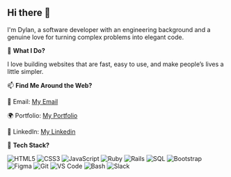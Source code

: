 ## Hi there 👋

<!--
**Dylan0593/dylan0593** is a ✨ _special_ ✨ repository because its `README.md` (this file) appears on your GitHub profile.

Here are some ideas to get you started:

- 🔭 I’m currently working on ...
- 🌱 I’m currently learning ...
- 👯 I’m looking to collaborate on ...
- 🤔 I’m looking for help with ...
- 💬 Ask me about ...
- 📫 How to reach me: ...
- 😄 Pronouns: ...
- ⚡ Fun fact: ...
-->

I'm Dylan, a software developer with an engineering background and a genuine love for turning complex problems into elegant code.

🚀 __What I Do?__

I love building websites that are fast, easy to use, and make people’s lives a little simpler.

📫 __Find Me Around the Web?__

📧 Email: [My Email](dakpan0593@gmail.com)

🌍 Portfolio: [My Portfolio](https://portfolio.dylan-akpan.me/)

💼 LinkedIn: [My Linkedin](https://www.linkedin.com/in/dylan-a-5683091a8/)

🧰 __Tech Stack?__

![HTML5](https://img.shields.io/badge/HTML5-E34F26?logo=html5&logoColor=white&style=for-the-badge)
![CSS3](https://img.shields.io/badge/CSS3-1572B6?logo=css3&logoColor=white&style=for-the-badge)
![JavaScript](https://img.shields.io/badge/JavaScript-F7DF1E?logo=javascript&logoColor=black&style=for-the-badge)
![Ruby](https://img.shields.io/badge/Ruby-CC342D?logo=ruby&logoColor=white&style=for-the-badge)
![Rails](https://img.shields.io/badge/Rails-CC0000?logo=rubyonrails&logoColor=white&style=for-the-badge)
![SQL](https://img.shields.io/badge/SQL-4479A1?logo=postgresql&logoColor=white&style=for-the-badge)
![Bootstrap](https://img.shields.io/badge/Bootstrap-7952B3?logo=bootstrap&logoColor=white&style=for-the-badge)
![Figma](https://img.shields.io/badge/Figma-F24E1E?logo=figma&logoColor=white&style=for-the-badge)
![Git](https://img.shields.io/badge/Git-F05032?logo=git&logoColor=white&style=for-the-badge)
![VS Code](https://img.shields.io/badge/VS%20Code-007ACC?logo=visualstudiocode&logoColor=white&style=for-the-badge)
![Bash](https://img.shields.io/badge/Bash-121011?logo=gnubash&logoColor=white&style=for-the-badge)
![Slack](https://img.shields.io/badge/Slack-4A154B?logo=slack&logoColor=white&style=for-the-badge)




